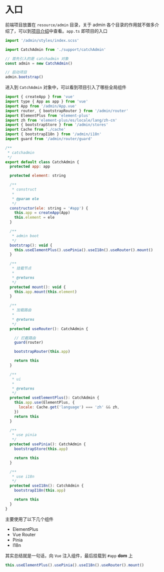 # 入口

前端项目放置在 `resource/admin` 目录，关于 admin 各个目录的作用就不做多介绍了，可以到[项目介绍](/docs/3.0/start/project_intro)中查看。`app.ts` 即项目的入口

```javascript title="resource/admin/app.ts"
import '/admin/styles/index.scss'

import CatchAdmin from './support/catchAdmin'

// 首先引入的是 catchadmin 对象
const admin = new CatchAdmin()

// 启动项目
admin.bootstrap()
```

进入到 `CatchAdmin` 对象中，可以看到项目引入了哪些全局组件

```javascript title="resource/admin/support/catchAdmin.ts"
import { createApp } from 'vue'
import type { App as app } from 'vue'
import App from '/admin/App.vue'
import router, { bootstrapRouter } from '/admin/router'
import ElementPlus from 'element-plus'
import zh from 'element-plus/es/locale/lang/zh-cn'
import { bootstrapStore } from '/admin/stores'
import Cache from './cache'
import { bootstrapI18n } from '/admin/i18n'
import guard from '/admin/router/guard'

/**
 * catchadmin
 */
export default class CatchAdmin {
  protected app: app

  protected element: string

  /**
   * construct
   *
   * @param ele
   */
  constructor(ele: string = '#app') {
    this.app = createApp(App)
    this.element = ele
  }

  /**
   * admin boot
   */
  bootstrap(): void {
    this.useElementPlus().usePinia().useI18n().useRouter().mount()
  }

  /**
   * 挂载节点
   *
   * @returns
   */
  protected mount(): void {
    this.app.mount(this.element)
  }

  /**
   * 加载路由
   *
   * @returns
   */
  protected useRouter(): CatchAdmin {

    // 拦截路由
    guard(router)

    bootstrapRouter(this.app)

    return this
  }

  /**
   * ui
   *
   * @returns
   */
  protected useElementPlus(): CatchAdmin {
    this.app.use(ElementPlus, {
      locale: Cache.get('language') === 'zh' && zh,
    })
    return this
  }

  /**
   * use pinia
   */
  protected usePinia(): CatchAdmin {
    bootstrapStore(this.app)

    return this
  }

  /**
   * use i18n
   */
  protected useI18n(): CatchAdmin {
    bootstrapI18n(this.app)

    return this
  }
}
```

主要使用了以下几个组件

- ElementPlus
- Vue Router
- Pinia
- I18n

其实总结就是一句话，向 `Vue` 注入组件，最后挂载到 `#app` **dom** 上

```javascript
this.useElementPlus().usePinia().useI18n().useRouter().mount()
```

